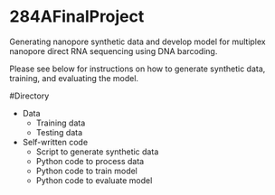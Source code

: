 # 284AFinalProject

Generating nanopore synthetic data and develop model for multiplex nanopore direct RNA sequencing using DNA barcoding.

Please see below for instructions on how to generate synthetic data, training, and evaluating the model.

#Directory
- Data
    - Training data
    - Testing data
- Self-written code
    - Script to generate synthetic data
    - Python code to process data
    - Python code to train model
    - Python code to evaluate model
